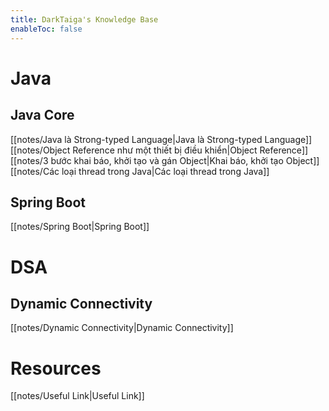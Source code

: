 ```yaml
---
title: DarkTaiga's Knowledge Base
enableToc: false
---
```


# Java
## Java Core
[[notes/Java là Strong-typed Language|Java là Strong-typed Language]]  
[[notes/Object Reference như một thiết bị điều khiển|Object Reference]]  
[[notes/3 bước khai báo, khởi tạo và gán Object|Khai báo, khởi tạo Object]]  
[[notes/Các loại thread trong Java|Các loại thread trong Java]]  

## Spring Boot
[[notes/Spring Boot|Spring Boot]]  

# DSA
## Dynamic Connectivity
[[notes/Dynamic Connectivity|Dynamic Connectivity]]  

# Resources

[[notes/Useful Link|Useful Link]]  


